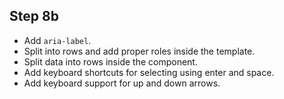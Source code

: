 ## Step 8b
- Add `aria-label`.
- Split into rows and add proper roles inside the template.
- Split data into rows inside the component.
- Add keyboard shortcuts for selecting using enter and space.
- Add keyboard support for up and down arrows.
